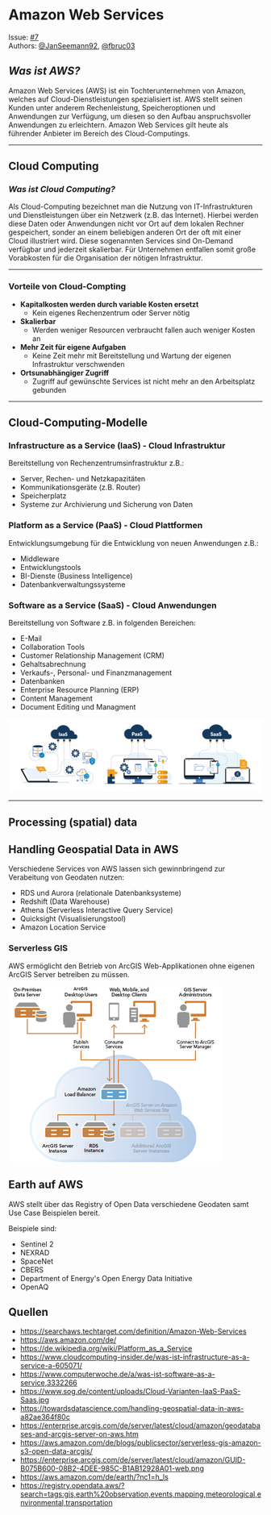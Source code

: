 # **Amazon Web Services**

Issue: [#7](<https://github.com/Geosoft2/geosoft2-2021/issues/7>)  
Authors: [@JanSeemann92](https://github.com/JanSeemann92), [@fbruc03](https://github.com/fbruc03)

## _**Was ist AWS?**_

Amazon Web Services (AWS) ist ein Tochterunternehmen von Amazon, welches auf Cloud-Dienstleistungen spezialisiert ist. AWS stellt seinen Kunden unter anderem Rechenleistung, Speicheroptionen und Anwendungen zur Verfügung, um diesen so den Aufbau anspruchsvoller Anwendungen zu erleichtern.
Amazon Web Services gilt heute als führender Anbieter im Bereich des Cloud-Computings.

---

## **Cloud Computing**

### _**Was ist Cloud Computing?**_

Als Cloud-Computing bezeichnet man die Nutzung von IT-Infrastrukturen und Dienstleistungen über ein Netzwerk (z.B. das Internet). Hierbei werden diese Daten oder Anwendungen nicht vor Ort auf dem lokalen Rechner gespeichert, sonder an einem beliebigen anderen Ort der oft mit einer Cloud illustriert wird.
Diese sogenannten Services sind On-Demand verfügbar und jederzeit skalierbar. Für Unternehmen entfallen somit große Vorabkosten für die Organisation der nötigen Infrastruktur.

---

### **Vorteile von Cloud-Compting**

- **Kapitalkosten werden durch variable Kosten ersetzt**
  - Kein eigenes Rechenzentrum oder Server nötig
- **Skalierbar**
  - Werden weniger Resourcen verbraucht fallen auch weniger Kosten an
- **Mehr Zeit für eigene Aufgaben**
  - Keine Zeit mehr mit Bereitstellung und Wartung der eigenen Infrastruktur verschwenden
- **Ortsunabhängiger Zugriff**
  - Zugriff auf gewünschte Services ist nicht mehr an den Arbeitsplatz gebunden

---

## **Cloud-Computing-Modelle**

### Infrastructure as a Service (IaaS) - Cloud Infrastruktur

Bereitstellung von Rechenzentrumsinfrastruktur z.B.:

- Server, Rechen- und Netzkapazitäten
- Kommunikationsgeräte (z.B. Router)
- Speicherplatz
- Systeme zur Archivierung und Sicherung von Daten

### Platform as a Service (PaaS) - Cloud Plattformen

Entwicklungsumgebung für die Entwicklung von neuen Anwendungen z.B.:

- Middleware
- Entwicklungstools
- BI-Dienste (Business Intelligence)
- Datenbankverwaltungssysteme

### Software as a Service (SaaS) - Cloud Anwendungen

Bereitstellung von Software z.B. in folgenden Bereichen:

- E-Mail
- Collaboration Tools
- Customer Relationship Management (CRM)
- Gehaltsabrechnung
- Verkaufs-, Personal- und Finanzmanagement
- Datenbanken
- Enterprise Resource Planning (ERP)
- Content Management
- Document Editing und Managment

![Cloud Services](Cloud-Computing-Services.jpg)

---

## Processing (spatial) data

## Handling Geospatial Data in AWS

Verschiedene Services von AWS lassen sich gewinnbringend zur Verabeitung von Geodaten nutzen:

- RDS und Aurora (relationale Datenbanksysteme)
- Redshift (Data Warehouse)
- Athena (Serverless Interactive Query Service)
- Quicksight (Visualisierungstool)
- Amazon Location Service

### Serverless GIS

AWS ermöglicht den Betrieb von ArcGIS Web-Applikationen ohne eigenen ArcGIS Server betreiben zu müssen.

![Serverless GIS](serverlessGIS.png)

## Earth auf AWS

AWS stellt über das Registry of Open Data verschiedene Geodaten samt Use Case Beispielen bereit.

Beispiele sind:

- Sentinel 2
- NEXRAD
- SpaceNet
- CBERS
- Department of Energy's Open Energy Data Initiative
- OpenAQ


## Quellen

- <https://searchaws.techtarget.com/definition/Amazon-Web-Services>
- <https://aws.amazon.com/de/>
- <https://de.wikipedia.org/wiki/Platform_as_a_Service>
- <https://www.cloudcomputing-insider.de/was-ist-infrastructure-as-a-service-a-605071/>
- <https://www.computerwoche.de/a/was-ist-software-as-a-service,3332266>
- <https://www.sog.de/content/uploads/Cloud-Varianten-IaaS-PaaS-Saas.jpg>
- <https://towardsdatascience.com/handling-geospatial-data-in-aws-a82ae364f80c>
- <https://enterprise.arcgis.com/de/server/latest/cloud/amazon/geodatabases-and-arcgis-server-on-aws.htm>
- <https://aws.amazon.com/de/blogs/publicsector/serverless-gis-amazon-s3-open-data-arcgis/>
- <https://enterprise.arcgis.com/de/server/latest/cloud/amazon/GUID-B075B600-08B2-4DEE-985C-B1AB12928A01-web.png>
- <https://aws.amazon.com/de/earth/?nc1=h_ls>
- <https://registry.opendata.aws/?search=tags:gis,earth%20observation,events,mapping,meteorological,environmental,transportation>
